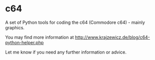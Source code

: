 # c64
A set of Python tools for coding the c64 (Commodore c64) - mainly graphics.

You may find more information at http://www.krajzewicz.de/blog/c64-python-helper.php

Let me know if you need any further information or advice.
